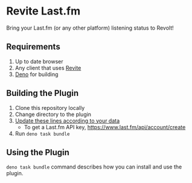 # Revite Last.fm

Bring your Last.fm (or any other platform) listening status to Revolt!

## Requirements

1. Up to date browser
2. Any client that uses [Revite](https://github.com/revoltchat/revite)
3. [Deno](https://deno.land) for building

## Building the Plugin

1. Clone this repository locally
2. Change directory to the plugin
3. [Update these lines according to your data](index.ts#L5-L6)
   - To get a Last.fm API key, https://www.last.fm/api/account/create
4. Run `deno task bundle`

## Using the Plugin

`deno task bundle` command describes how you can install and use the plugin.
